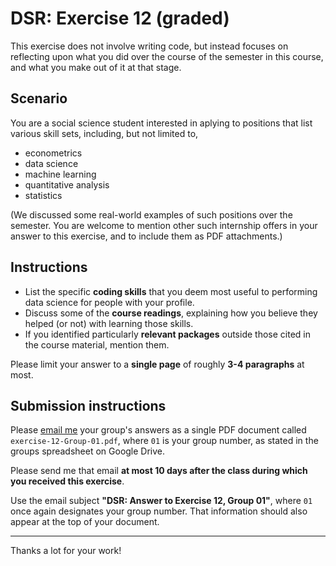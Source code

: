# DSR: Exercise 12 (graded)

This exercise does not involve writing code, but instead focuses on reflecting upon what you did over the course of the semester in this course, and what you make out of it at that stage.

## Scenario

You are a social science student interested in aplying to positions that list various skill sets, including, but not limited to,

- econometrics
- data science
- machine learning
- quantitative analysis
- statistics

(We discussed some real-world examples of such positions over the semester. You are welcome to mention other such internship offers in your answer to this exercise, and to include them as PDF attachments.)

## Instructions

- List the specific __coding skills__ that you deem most useful to performing data science for people with your profile.
- Discuss some of the __course readings__, explaining how you believe they helped (or not) with learning those skills.
- If you identified particularly __relevant packages__ outside those cited in the course material, mention them.

Please limit your answer to a __single page__ of roughly __3-4 paragraphs__ at most.

## Submission instructions

Please [email me](mailto:francois.briatte@sciencespo.fr) your group's answers as a single PDF document called `exercise-12-Group-01.pdf`, where `01` is your group number, as stated in the groups spreadsheet on Google Drive.

Please send me that email __at most 10 days after the class during which you received this exercise__.

Use the email subject __"DSR: Answer to Exercise 12, Group 01"__, where `01` once again designates your group number. That information should also appear at the top of your document.

---

Thanks a lot for your work!
